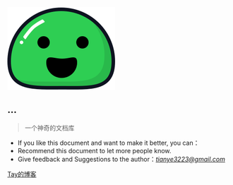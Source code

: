 ![logo](static/img/logo222.svg)

## ...

> 一个神奇的文档库

-   If you like this document and want to make it better, you can：
-   Recommend this document to let more people know.
-   Give feedback and Suggestions to the author：*_<tianye3223@gmail.com>_*

[Tay的博客](taycc/README.md)
